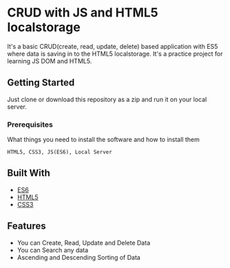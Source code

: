 # CRUD with JS and HTML5 localstorage

It's a basic CRUD(create, read, update, delete) based application with ES5 where data is saving in to the HTML5 localstorage. It's a practice project for learning JS DOM and HTML5.

## Getting Started

Just clone or download this repository as a zip and run it on your local server.

### Prerequisites

What things you need to install the software and how to install them

```
HTML5, CSS3, JS(ES6), Local Server
```

## Built With

* [ES6](https://developer.mozilla.org/bm/docs/Web/JavaScript)
* [HTML5](https://www.w3schools.com/html/html5_intro.asp)
* [CSS3](https://www.w3schools.com/css/default.asp)

## Features

* You can Create, Read, Update and Delete Data
* You can Search any data
* Ascending and Descending Sorting of Data